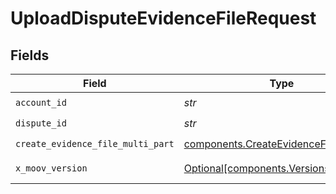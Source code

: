 # UploadDisputeEvidenceFileRequest


## Fields

| Field                                                                                            | Type                                                                                             | Required                                                                                         | Description                                                                                      |
| ------------------------------------------------------------------------------------------------ | ------------------------------------------------------------------------------------------------ | ------------------------------------------------------------------------------------------------ | ------------------------------------------------------------------------------------------------ |
| `account_id`                                                                                     | *str*                                                                                            | :heavy_check_mark:                                                                               | N/A                                                                                              |
| `dispute_id`                                                                                     | *str*                                                                                            | :heavy_check_mark:                                                                               | N/A                                                                                              |
| `create_evidence_file_multi_part`                                                                | [components.CreateEvidenceFileMultiPart](../../models/components/createevidencefilemultipart.md) | :heavy_check_mark:                                                                               | N/A                                                                                              |
| `x_moov_version`                                                                                 | [Optional[components.Versions]](../../models/components/versions.md)                             | :heavy_minus_sign:                                                                               | Specify an API version.                                                                          |